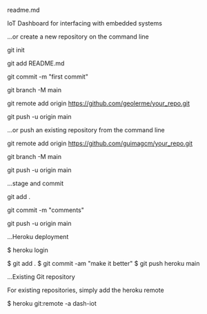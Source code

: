readme.md

IoT Dashboard for interfacing with embedded systems




…or create a new repository on the command line

git init

git add README.md

git commit -m "first commit"

git branch -M main

git remote add origin https://github.com/geolerme/your_repo.git

git push -u origin main




…or push an existing repository from the command line


git remote add origin https://github.com/guimagcm/your_repo.git

git branch -M main

git push -u origin main




...stage and commit

git add .

git commit -m "comments"

git push -u origin main



...Heroku deployment

$ heroku login

$ git add .
$ git commit -am "make it better"
$ git push heroku main


...Existing Git repository

For existing repositories, simply add the heroku remote

$ heroku git:remote -a dash-iot



